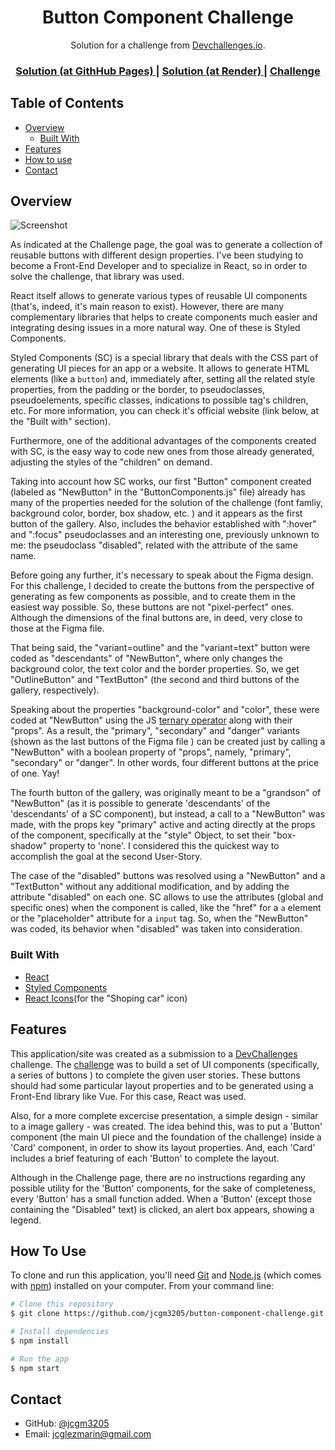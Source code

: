 <h1 align="center">Button Component Challenge</h1>

<div align="center">
   Solution for a challenge from  <a href="http://devchallenges.io" target="_blank">Devchallenges.io</a>.
</div>

<div align="center">
  <h3>
    <a href="https://jcgm3205.github.io/button-component-challenge/">
      Solution (at GithHub Pages)
    </a>
    <span> | </span>
    <a href="https://button-component-challenge.onrender.com/">
      Solution (at Render)
    </a> 
    <span> | </span>
    <a href="https://devchallenges.io/challenges/ohgVTyJCbm5OZyTB2gNY">
      Challenge
    </a>
  </h3>
</div>



## Table of Contents

- [Overview](#overview)
  - [Built With](#built-with)
- [Features](#features)
- [How to use](#how-to-use)
- [Contact](#contact)




## Overview

![Screenshot](https://user-images.githubusercontent.com/91711789/159857739-5b8be525-052b-415a-b0aa-1641ed763e63.png)

As indicated at the Challenge page, the goal was to generate a collection of reusable buttons with different design properties. I've been studying to become a Front-End Developer and to specialize in React, so in order to solve the challenge, that library was used.

React itself allows to generate various types of reusable UI components (that's, indeed, it's main reason to exist). However, there are many complementary libraries that helps to create components much easier and integrating desing issues in a more natural way. One of these is Styled Components.

Styled Components (SC) is a special library that deals with the CSS part of generating UI pieces for an app or a website. It allows to generate HTML elements (like a <code>button</code>) and, immediately after, setting all the related style properties, from the padding or the border, to pseudoclasses, pseudoelements, specific classes, indications to possible tag's children, etc. For more information, you can check it's official website (link below, at the "Built with" section).

Furthermore, one of the additional advantages of the components created with SC, is the easy way to code new ones from those already generated, adjusting the styles of the "children" on demand.

Taking into account how SC works, our first "Button" component created (labeled as "NewButton" in the "ButtonComponents.js" file) already has many of the properties needed for the solution of the challenge (font famliy, background color, border, box shadow, etc. ) and it appears as the first button of the gallery. Also, includes the behavior established with ":hover" and ":focus" pseudoclasses and an interesting one, previously unknown to me: the pseudoclass "disabled", related with the attribute of the same name.  

Before going any further, it's necessary to speak about the Figma design. For this challenge, I decided to create the buttons from the perspective of generating as few components as possible, and to create them in the easiest way possible. So, these buttons are not "pixel-perfect" ones. Although the  dimensions of the final buttons are, in deed, very close to those at the Figma file.      

That being said, the "variant=outline" and the "variant=text" button were coded as "descendants" of "NewButton", where only changes the background color, the text color and the border properties. So, we get "OutlineButton" and "TextButton" (the second and third buttons of the gallery, respectively).  

Speaking about the properties "background-color" and "color", these were coded at "NewButton" using the JS [ternary operator](https://developer.mozilla.org/en-US/docs/Web/JavaScript/Reference/Operators/Conditional_Operator) along with their "props". As a result, the "primary", "secondary" and "danger" variants (shown as the last buttons of the Figma file ) can be created just by calling a "NewButton" with a boolean property of "props", namely, "primary", "secondary" or "danger". In other words, four different buttons at the price of one. Yay! 

The fourth button of the gallery, was originally meant to be a "grandson" of "NewButton" (as it is possible to generate 'descendants' of the 'descendants' of a SC component), but instead, a call to a "NewButton" was made, with the props key "primary" active and acting directly at the props of the component, specifically at the "style" Object, to set their "box-shadow" property to 'none'. I considered this the quickest way to accomplish the goal at the second User-Story. 

The case of the "disabled" buttons was resolved using a "NewButton" and a "TextButton" without any additional modification, and by adding the attribute "disabled" on each one. SC allows to use the attributes (global and specific ones) when the component is called, like the "href" for a <code>a</code> element or the "placeholder" attribute for a <code>input</code> tag. So, when the "NewButton" was coded, its behavior when "disabled" was taken into consideration.   



### Built With

- [React](https://reactjs.org/)
- [Styled Components](https://styled-components.com/)
- [React Icons](https://react-icons.github.io/react-icons)(for the "Shoping car" icon)
 


## Features

This application/site was created as a submission to a [DevChallenges](https://devchallenges.io/challenges) challenge. The [challenge](https://devchallenges.io/challenges/ohgVTyJCbm5OZyTB2gNY) was to build a set of UI components (specifically, a series of buttons ) to complete the given user stories. These buttons should had some particular layout properties and to be generated using a Front-End library like Vue. For this case, React was used.

Also, for a more complete excercise presentation, a simple design - similar to a image gallery - was created. The idea behind this, was to put a 'Button' component (the main UI piece and the foundation of the challenge) inside a 'Card' component, in order to show its layout properties. And, each 'Card' includes a brief featuring of each 'Button' to complete the layout.

Although in the Challenge page, there are no instructions regarding any possible utility for the 'Button' components, for the sake of completeness, every 'Button' has a small function added. When a 'Button' (except those containing the "Disabled" text) is clicked, an alert box appears, showing a legend.


## How To Use

To clone and run this application, you'll need [Git](https://git-scm.com) and [Node.js](https://nodejs.org/en/download/) (which comes with [npm](http://npmjs.com)) installed on your computer. From your command line:

```bash
# Clone this repository
$ git clone https://github.com/jcgm3205/button-component-challenge.git

# Install dependencies
$ npm install

# Run the app
$ npm start
```

## Contact

- GitHub:  [@jcgm3205](https://github.com/jcgm3205)
- Email:  [jcglezmarin@gmail.com](mailto:jcglezmarin@gmail.com)
